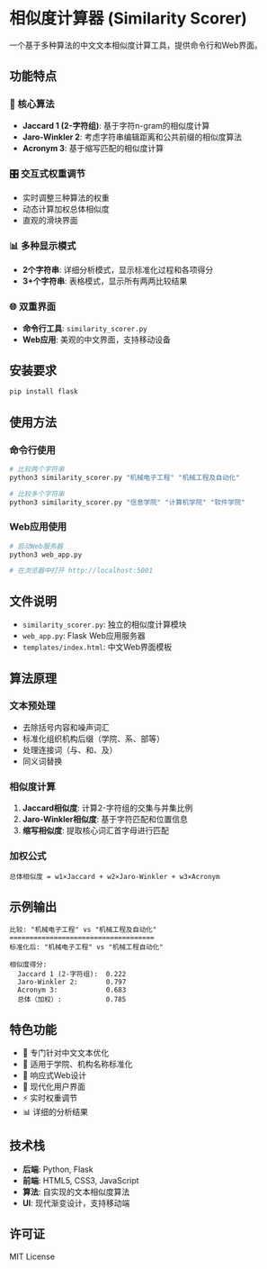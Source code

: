 # 相似度计算器 (Similarity Scorer)

一个基于多种算法的中文文本相似度计算工具，提供命令行和Web界面。

## 功能特点

### 🔧 核心算法
- **Jaccard 1 (2-字符组)**: 基于字符n-gram的相似度计算
- **Jaro-Winkler 2**: 考虑字符串编辑距离和公共前缀的相似度算法
- **Acronym 3**: 基于缩写匹配的相似度计算

### 🎛️ 交互式权重调节
- 实时调整三种算法的权重
- 动态计算加权总体相似度
- 直观的滑块界面

### 📊 多种显示模式
- **2个字符串**: 详细分析模式，显示标准化过程和各项得分
- **3+个字符串**: 表格模式，显示所有两两比较结果

### 🌐 双重界面
- **命令行工具**: `similarity_scorer.py`
- **Web应用**: 美观的中文界面，支持移动设备

## 安装要求

```bash
pip install flask
```

## 使用方法

### 命令行使用

```bash
# 比较两个字符串
python3 similarity_scorer.py "机械电子工程" "机械工程及自动化"

# 比较多个字符串
python3 similarity_scorer.py "信息学院" "计算机学院" "软件学院"
```

### Web应用使用

```bash
# 启动Web服务器
python3 web_app.py

# 在浏览器中打开 http://localhost:5001
```

## 文件说明

- `similarity_scorer.py`: 独立的相似度计算模块
- `web_app.py`: Flask Web应用服务器
- `templates/index.html`: 中文Web界面模板

## 算法原理

### 文本预处理
- 去除括号内容和噪声词汇
- 标准化组织机构后缀（学院、系、部等）
- 处理连接词（与、和、及）
- 同义词替换

### 相似度计算
1. **Jaccard相似度**: 计算2-字符组的交集与并集比例
2. **Jaro-Winkler相似度**: 基于字符匹配和位置信息
3. **缩写相似度**: 提取核心词汇首字母进行匹配

### 加权公式
```
总体相似度 = w1×Jaccard + w2×Jaro-Winkler + w3×Acronym
```

## 示例输出

```
比较: "机械电子工程" vs "机械工程及自动化"
====================================
标准化后: "机械电子工程" vs "机械工程自动化"

相似度得分:
  Jaccard 1 (2-字符组):  0.222
  Jaro-Winkler 2:       0.797
  Acronym 3:            0.683
  总体（加权）:           0.785
```

## 特色功能

- 🎯 专门针对中文文本优化
- 🏫 适用于学院、机构名称标准化
- 📱 响应式Web设计
- 🎨 现代化用户界面
- ⚡ 实时权重调节
- 📊 详细的分析结果

## 技术栈

- **后端**: Python, Flask
- **前端**: HTML5, CSS3, JavaScript
- **算法**: 自实现的文本相似度算法
- **UI**: 现代渐变设计，支持移动端

## 许可证

MIT License
